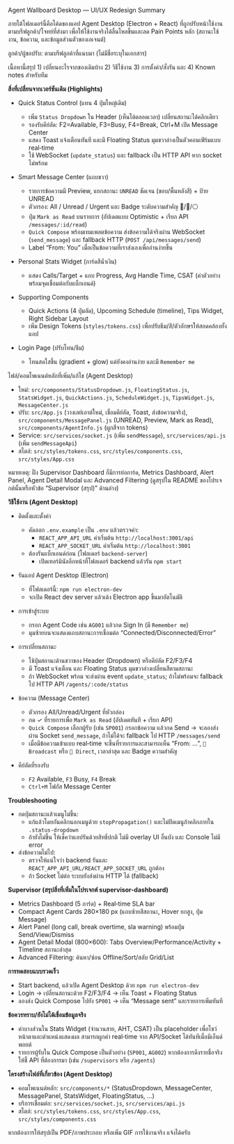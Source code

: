 Agent Wallboard Desktop — UI/UX Redesign Summary

ภายใต้โฟลเดอร์นี้คือโค้ดของแอป Agent Desktop (Electron + React) ที่ถูกปรับหน้าใช้งานตามบรีฟลูกค้า/โจทย์ที่ส่งมา เพื่อให้ใช้งานจริงได้ลื่นไหลขึ้นและลด Pain Points หลัก (สถานะใช้งาน, ข้อความ, และข้อมูลส่วนตัวของเอเจนต์)

ลูกค้า/ผู้ขอปรับ: ตามบรีฟลูกค้าที่แนบมา (ไม่มีชื่อระบุในเอกสาร)

เนื้อหานี้สรุป 1) เปลี่ยนอะไรจากของเดิมบ้าง 2) วิธีใช้งาน 3) การตั้งค่า/สั่งรัน และ 4) Known notes สำหรับทีม

**สิ่งที่เปลี่ยนจากเวอร์ชันเดิม (Highlights)**
- Quick Status Control (แทน 4 ปุ่มใหญ่เดิม)
  - เพิ่ม `Status Dropdown` ใน Header (เห็นได้ตลอดเวลา) เปลี่ยนสถานะได้คลิกเดียว
  - รองรับคีย์ลัด: F2=Available, F3=Busy, F4=Break, Ctrl+M เปิด Message Center
  - แสดง Toast แจ้งเตือนทันที และมี Floating Status มุมขวาล่างเป็นตัวคอนเฟิร์มแบบ real‑time
  - ใช้ WebSocket (`update_status`) และ fallback เป็น HTTP API หาก socket ไม่พร้อม

- Smart Message Center (แถบขวา)
  - รายการข้อความมี Preview, แยกสถานะ `UNREAD` ชัดเจน (ขอบ/พื้นหลังสี) + ป้าย UNREAD
  - ตัวกรอง: All / Unread / Urgent และ Badge ระดับความสำคัญ 🔴/🔵/⚪
  - ปุ่ม `Mark as Read` บนรายการ (อัปเดตแบบ Optimistic + เรียก API `/messages/:id/read`)
  - `Quick Compose` พร้อมเทมเพลตข้อความ ส่งข้อความได้จริงผ่าน WebSocket (`send_message`) และ fallback HTTP (`POST /api/messages/send`)
  - Label “From: You” เมื่อเป็นข้อความที่เราส่งเองเพื่ออ่านง่ายขึ้น

- Personal Stats Widget (การ์ดสีน้ำเงิน)
  - แสดง Calls/Target + แถบ Progress, Avg Handle Time, CSAT (ค่าตัวอย่างพร้อมจุดเชื่อมต่อกับแบ็กเอนด์)

- Supporting Components
  - Quick Actions (4 ปุ่มลัด), Upcoming Schedule (timeline), Tips Widget, Right Sidebar Layout
  - เพิ่ม Design Tokens (`styles/tokens.css`) เพื่อปรับธีม/สี/ตัวอักษรให้สอดคล้องทั้งแอป

- Login Page (ปรับโทน/ธีม)
  - โทนสดใสขึ้น (gradient + glow) แต่ยังคงอ่านง่าย และมี `Remember me`

ไฟล์/คอมโพเนนต์หลักที่เพิ่ม/แก้ไข (Agent Desktop)
- ใหม่: `src/components/StatusDropdown.js`, `FloatingStatus.js`, `StatsWidget.js`, `QuickActions.js`, `ScheduleWidget.js`, `TipsWidget.js`, `MessageCenter.js`
- ปรับ: `src/App.js` (วางเลย์เอาต์ใหม่, เชื่อมคีย์ลัด, Toast, ส่งข้อความจริง), `src/components/MessagePanel.js` (UNREAD, Preview, Mark as Read), `src/components/AgentInfo.js` (ผูกสีจาก tokens)
- Service: `src/services/socket.js` (เพิ่ม `sendMessage`), `src/services/api.js` (เพิ่ม `sendMessageApi`)
- สไตล์: `src/styles/tokens.css`, `src/styles/components.css`, `src/styles/App.css`

หมายเหตุ: ฝั่ง Supervisor Dashboard ก็มีการย่อการ์ด, Metrics Dashboard, Alert Panel, Agent Detail Modal และ Advanced Filtering (ดูสรุปใน README ของโปรเจกต์นั้นหรือหัวข้อ “Supervisor (สรุป)” ด้านล่าง)

**วิธีใช้งาน (Agent Desktop)**
- ติดตั้งและตั้งค่า
  - คัดลอก `.env.example` เป็น `.env` แล้วตรวจค่า:
    - `REACT_APP_API_URL` ค่าเริ่มต้น `http://localhost:3001/api`
    - `REACT_APP_SOCKET_URL` ค่าเริ่มต้น `http://localhost:3001`
  - ต้องรันแบ็กเอนด์ก่อน (โฟลเดอร์ `backend-server`)
    - เปิดเทอร์มินัลอีกหน้าที่โฟลเดอร์ backend แล้วรัน `npm start`

- รันแอป Agent Desktop (Electron)
  - ที่โฟลเดอร์นี้: `npm run electron-dev`
  - จะเปิด React dev server แล้วเด้ง Electron app ขึ้นมาอัตโนมัติ

- การเข้าสู่ระบบ
  - กรอก Agent Code เช่น `AG001` แล้วกด Sign In (มี `Remember me`)
  - มุมซ้ายบนจะแสดงแถบสถานะการเชื่อมต่อ “Connected/Disconnected/Error”

- การเปลี่ยนสถานะ
  - ใช้ปุ่มสถานะด้านขวาของ Header (Dropdown) หรือคีย์ลัด F2/F3/F4
  - มี Toast แจ้งเตือน และ Floating Status มุมขวาล่างเปลี่ยนสีตามสถานะ
  - ถ้า WebSocket พร้อม จะส่งผ่าน event `update_status`; ถ้าไม่พร้อมจะ fallback ไป HTTP API `/agents/:code/status`

- ข้อความ (Message Center)
  - ตัวกรอง All/Unread/Urgent ที่หัวกล่อง
  - กด ✓ ที่รายการเพื่อ `Mark as Read` (อัปเดตทันที + เรียก API)
  - `Quick Compose` เลือกผู้รับ (เช่น `SP001`) กรอกข้อความ แล้วกด Send → จะลองส่งผ่าน Socket `send_message`, ถ้าไม่ได้จะ fallback ไป HTTP `/messages/send`
  - เมื่อมีข้อความเข้าแบบ real‑time จะขึ้นที่รายการและสามารถเห็น “From: …”, `📢 Broadcast` หรือ `💬 Direct`, เวลาล่าสุด และ Badge ความสำคัญ

- คีย์ลัดที่รองรับ
  - `F2` Available, `F3` Busy, `F4` Break
  - `Ctrl+M` โฟกัส Message Center

**Troubleshooting**
- กดปุ่มสถานะแล้วเมนูไม่ขึ้น:
  - แก้แล้วโดยกันคลิกนอกเมนูด้วย `stopPropagation()` และไม่ปิดเมนูถ้าคลิกภายใน `.status-dropdown`
  - ถ้ายังไม่ขึ้น ให้เช็คว่าแอปรันด้วยสิทธิ์ปกติ ไม่มี overlay UI อื่นบัง และ Console ไม่มี error
- ส่งข้อความไม่ไป:
  - ตรวจให้แน่ใจว่า backend รันและ `REACT_APP_API_URL/REACT_APP_SOCKET_URL` ถูกต้อง
  - ถ้า Socket ไม่ต่อ ระบบยังส่งผ่าน HTTP ได้ (fallback)

**Supervisor (สรุปสิ่งที่เพิ่มในโปรเจกต์ supervisor-dashboard)**
- Metrics Dashboard (5 การ์ด) + Real‑time SLA bar
- Compact Agent Cards 280×180 px (แถบซ้ายสีสถานะ, Hover ยกสูง, ปุ่ม Message)
- Alert Panel (long call, break overtime, sla warning) พร้อมปุ่ม Send/View/Dismiss
- Agent Detail Modal (800×600): Tabs Overview/Performance/Activity + Timeline สถานะล่าสุด
- Advanced Filtering: ค้นหา/ซ่อน Offline/Sort/สลับ Grid/List

**การทดสอบแบบรวดเร็ว**
- Start backend, แล้วเปิด Agent Desktop ด้วย `npm run electron-dev`
- Login → เปลี่ยนสถานะด้วย F2/F3/F4 → เห็น Toast + Floating Status
- ลองส่ง Quick Compose ไปยัง `SP001` → เห็น “Message sent” และรายการเพิ่มทันที

**ข้อควรทราบ/ยังไม่ได้เชื่อมข้อมูลจริง**
- ค่าบางส่วนใน Stats Widget (จำนวนสาย, AHT, CSAT) เป็น placeholder เพื่อโชว์หน้าตาและตำแหน่งแสดงผล สามารถผูกค่า real‑time จาก API/Socket ได้ทันทีเมื่อมีเอ็นด์พอยต์
- รายการผู้รับใน Quick Compose เป็นตัวอย่าง (`SP001`, `AG002`) หากต้องการดึงรายชื่อจริง ให้ชี้ API ที่ต้องการมา (เช่น `/supervisors` หรือ `/agents`)

**โครงสร้างไฟล์ที่เกี่ยวข้อง (Agent Desktop)**
- คอมโพเนนต์หลัก: `src/components/*` (StatusDropdown, MessageCenter, MessagePanel, StatsWidget, FloatingStatus, …)
- บริการเชื่อมต่อ: `src/services/socket.js`, `src/services/api.js`
- สไตล์: `src/styles/tokens.css`, `src/styles/App.css`, `src/styles/components.css`

หากต้องการให้สรุปเป็น PDF/ภาพประกอบ หรือเพิ่ม GIF การใช้งานจริง แจ้งได้ครับ

